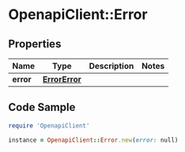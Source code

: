 # OpenapiClient::Error

## Properties

Name | Type | Description | Notes
------------ | ------------- | ------------- | -------------
**error** | [**ErrorError**](ErrorError.md) |  | 

## Code Sample

```ruby
require 'OpenapiClient'

instance = OpenapiClient::Error.new(error: null)
```


